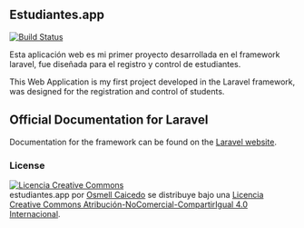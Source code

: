 ## Estudiantes.app

[![Build Status](https://travis-ci.org/laravel/framework.svg)](https://travis-ci.org/laravel/framework)

Esta aplicación web es mi primer proyecto desarrollada en el framework laravel, fue diseñada para el registro y control de estudiantes.

This Web Application is my first project developed in the Laravel framework, was designed for the registration and control of students.

## Official Documentation for Laravel
Documentation for the framework can be found on the [Laravel website](http://laravel.com/docs).


### License

<a rel="license" href="http://creativecommons.org/licenses/by-nc-sa/4.0/"><img alt="Licencia Creative Commons" style="border-width:0" src="https://i.creativecommons.org/l/by-nc-sa/4.0/88x31.png" /></a><br /><span xmlns:dct="http://purl.org/dc/terms/" href="http://purl.org/dc/dcmitype/InteractiveResource" property="dct:title" rel="dct:type">estudiantes.app</span> por <a xmlns:cc="http://creativecommons.org/ns#" href="http://twitter.com/_oele" property="cc:attributionName" rel="cc:attributionURL">Osmell Caicedo</a> se distribuye bajo una <a rel="license" href="http://creativecommons.org/licenses/by-nc-sa/4.0/">Licencia Creative Commons Atribución-NoComercial-CompartirIgual 4.0 Internacional</a>.